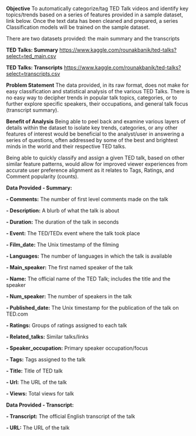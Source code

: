**Objective**
To automatically categorize/tag TED Talk videos and identify key topics/trends based on a series of features provided in a sample dataset, link below. Once the text data has been cleaned and prepared, a series Classification models will be trained on the sample dataset.

There are two datasets provided: the main summary and the transcripts

**TED Talks: Summary** https://www.kaggle.com/rounakbanik/ted-talks?select=ted_main.csv

**TED Talks: Transcripts** https://www.kaggle.com/rounakbanik/ted-talks?select=transcripts.csv

**Problem Statement**
The data provided, in its raw format, does not make for easy classification and statistical analysis of the various TED Talks. There is no easy way to decipher trends in popular talk topics, categories, or to further explore specific speakers, their occupations, and general talk focus (transcript summary).

**Benefit of Analysis**
Being able to peel back and examine various layers of details within the dataset to isolate key trends, categories, or any other features of interest would be beneficial to the analyst/user in answering a series of questions, often addressed by some of the best and brightest minds in the world and their respective TED talks.

Being able to quickly classify and assign a given TED talk, based on other similar feature patterns, would allow for improved viewer experiences from accurate user preference alignment as it relates to Tags, Ratings, and Comment popularity (counts).

**Data Provided - Summary:**

**- Comments:** The number of first level comments made on the talk

**- Description:** A blurb of what the talk is about

**- Duration:** The duration of the talk in seconds

**- Event:** The TED/TEDx event where the talk took place

**- Film_date:** The Unix timestamp of the filming

**- Languages:** The number of languages in which the talk is available

**- Main_speaker:** The first named speaker of the talk

**- Name:** The official name of the TED Talk; includes the title and the speaker

**- Num_speaker:** The number of speakers in the talk

**- Published_date:** The Unix timestamp for the publication of the talk on TED.com

**- Ratings:** Groups of ratings assigned to each talk

**- Related_talks:** Similar talks/links

**- Speaker_occupation:** Primary speaker occupation/focus

**- Tags:** Tags assigned to the talk

**- Title:** Title of TED talk

**- Url:** The URL of the talk

**- Views:** Total views for talk

**Data Provided - Transcript:**

**- Transcript:** The official English transcript of the talk

**- URL:** The URL of the talk

